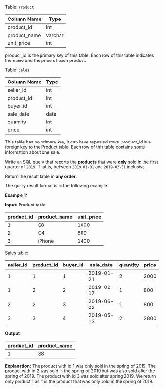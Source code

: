 ﻿
Table:  `Product`


| Column Name  | Type    |
|-|-
| product_id   | int     |
| product_name | varchar |
| unit_price   | int     |

product_id is the primary key of this table.
Each row of this table indicates the name and the price of each product.

Table:  `Sales`

| Column Name | Type    |
|-|-
| seller_id   | int     |
| product_id  | int     |
| buyer_id    | int     |
| sale_date   | date    |
| quantity    | int     |
| price       | int     |

This table has no primary key, it can have repeated rows.
product_id is a foreign key to the Product table.
Each row of this table contains some information about one sale.

Write an SQL query that reports the  **products**  that were  **only**  sold in the first quarter of  `2019`. That is, between  `2019-01-01`  and  `2019-03-31`  inclusive.

Return the result table in  **any order**.

The query result format is in the following example.

**Example 1:**

**Input:** 
Product table:

| product_id | product_name | unit_price |
|-|-|-
| 1          | S8           | 1000       |
| 2          | G4           | 800        |
| 3          | iPhone       | 1400       |

Sales table:

| seller_id | product_id | buyer_id | sale_date  | quantity | price |
|-|-|-|-|-|-
| 1         | 1          | 1        | 2019-01-21 | 2        | 2000  |
| 1         | 2          | 2        | 2019-02-17 | 1        | 800   |
| 2         | 2          | 3        | 2019-06-02 | 1        | 800   |
| 3         | 3          | 4        | 2019-05-13 | 2        | 2800  |

**Output:** 

| product_id  | product_name |
|-|-
| 1           | S8           |

**Explanation:** 
The product with id 1 was only sold in the spring of 2019.
The product with id 2 was sold in the spring of 2019 but was also sold after the spring of 2019.
The product with id 3 was sold after spring 2019.
We return only product 1 as it is the product that was only sold in the spring of 2019.

